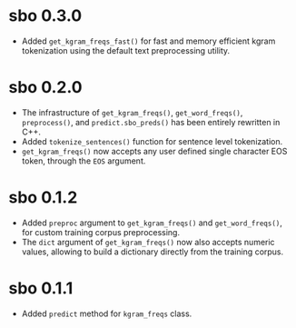 # sbo 0.3.0
* Added `get_kgram_freqs_fast()` for fast and memory efficient kgram 
tokenization using the default text preprocessing utility.

# sbo 0.2.0
* The infrastructure of `get_kgram_freqs()`, `get_word_freqs()`, `preprocess()`,  and `predict.sbo_preds()` has been entirely rewritten in C++.
* Added `tokenize_sentences()` function for sentence level tokenization.
* `get_kgram_freqs()` now accepts any user defined single character EOS token, through the `EOS` argument.

# sbo 0.1.2

* Added `preproc` argument to `get_kgram_freqs()` and `get_word_freqs()`, for 
custom training corpus preprocessing.
* The `dict` argument of `get_kgram_freqs()` now also accepts numeric values,
allowing to build a dictionary directly from the training corpus.

# sbo 0.1.1

* Added `predict` method for `kgram_freqs` class.
